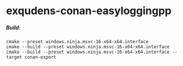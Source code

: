 # exqudens-conan-easyloggingpp

##### Build:

```
cmake --preset windows.ninja.msvc-16-x64-x64.interface
cmake --build --preset windows.ninja.msvc-16-x64-x64.interface
cmake --build --preset windows.ninja.msvc-16-x64-x64.interface --target conan-export
```
